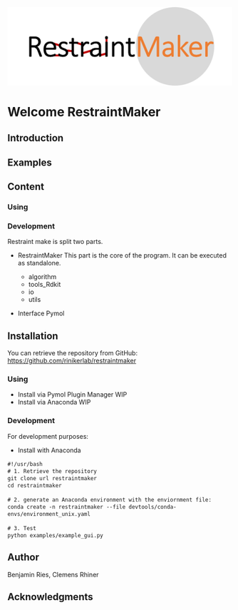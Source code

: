 ![Logo here](.img/RestraintMaker_logo_withBackground.png)

# Welcome RestraintMaker

## Introduction

## Examples

## Content

### Using

### Development
Restraint make is split two parts.
* RestraintMaker
  This part is the core of the program. It can be executed as standalone.
    * algorithm
    * tools_Rdkit
    * io
    * utils
    
* Interface Pymol
    
## Installation
You can retrieve the repository from GitHub:
https://github.com/rinikerlab/restraintmaker

### Using
  * Install via Pymol Plugin Manager
    WIP
  * Install via Anaconda
    WIP

### Development
  For development purposes: 
   * Install with Anaconda
   
    #!/usr/bash
    # 1. Retrieve the repository
    git clone url restraintmaker
    cd restraintmaker
        
    # 2. generate an Anaconda environment with the enviornment file:       
    conda create -n restraintmaker --file devtools/conda-envs/environment_unix.yaml
        
    # 3. Test    
    python examples/example_gui.py
       

## Author
Benjamin Ries,
Clemens Rhiner
    
## Acknowledgments
